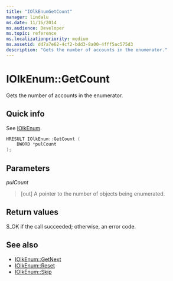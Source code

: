 ```yaml
---
title: "IOlkEnumGetCount"
manager: lindalu
ms.date: 11/16/2014
ms.audience: Developer
ms.topic: reference
ms.localizationpriority: medium
ms.assetid: dd7a7e62-4cf2-bdd3-8a00-4fff5ac575d3
description: "Gets the number of accounts in the enumerator."
---
```


# IOlkEnum::GetCount

Gets the number of accounts in the enumerator.
  
## Quick info

See [IOlkEnum](iolkenum.md).
  
```cpp
HRESULT IOlkEnum::GetCount ( 
    DWORD *pulCount 
);

```

## Parameters

_pulCount_
  
> [out] A pointer to the number of objects being enumerated.
    
## Return values

S_OK if the call succeeded; otherwise, an error code.
  
## See also

- [IOlkEnum::GetNext](iolkenum-getnext.md)  
- [IOlkEnum::Reset](iolkenum-reset.md) 
- [IOlkEnum::Skip](iolkenum-skip.md)

